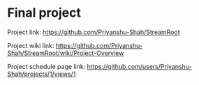# Final project
Project link: https://github.com/Priyanshu-Shah/StreamRoot

Project wiki link: https://github.com/Priyanshu-Shah/StreamRoot/wiki/Project-Overview

Project schedule page link: https://github.com/users/Priyanshu-Shah/projects/1/views/1

